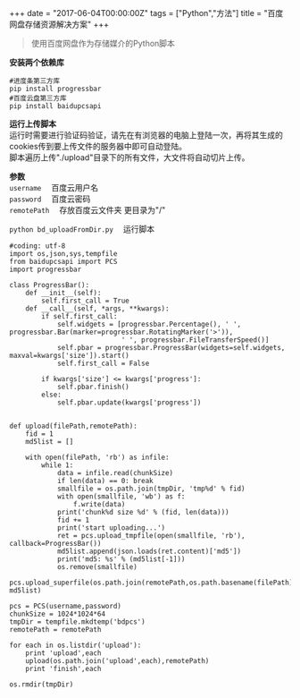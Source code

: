+++
date = "2017-06-04T00:00:00Z"
tags = ["Python","方法"]
title = "百度网盘存储资源解决方案"
+++

> 使用百度网盘作为存储媒介的Python脚本<!--more-->

**安装两个依赖库**
```
#进度条第三方库
pip install progressbar
#百度云盘第三方库
pip install baidupcsapi
```

**运行上传脚本**  
运行时需要进行验证码验证，请先在有浏览器的电脑上登陆一次，再将其生成的cookies传到要上传文件的服务器中即可自动登陆。  
脚本遍历上传"./upload"目录下的所有文件，大文件将自动切片上传。 
 
**参数**  
`username` 　百度云用户名  
`password` 　百度云密码  
`remotePath` 　存放百度云文件夹 更目录为"/"  

`python bd_uploadFromDir.py` 　运行脚本 
```
#coding: utf-8
import os,json,sys,tempfile
from baidupcsapi import PCS
import progressbar

class ProgressBar():
    def __init__(self):
        self.first_call = True
    def __call__(self, *args, **kwargs):
        if self.first_call:
            self.widgets = [progressbar.Percentage(), ' ', progressbar.Bar(marker=progressbar.RotatingMarker('>')),
                            ' ', progressbar.FileTransferSpeed()]
            self.pbar = progressbar.ProgressBar(widgets=self.widgets, maxval=kwargs['size']).start()
            self.first_call = False

        if kwargs['size'] <= kwargs['progress']:
            self.pbar.finish()
        else:
            self.pbar.update(kwargs['progress'])


def upload(filePath,remotePath):
    fid = 1
    md5list = []

    with open(filePath, 'rb') as infile:
        while 1:
            data = infile.read(chunkSize)
            if len(data) == 0: break
            smallfile = os.path.join(tmpDir, 'tmp%d' % fid)
            with open(smallfile, 'wb') as f:
                f.write(data)
            print('chunk%d size %d' % (fid, len(data)))
            fid += 1
            print('start uploading...')
            ret = pcs.upload_tmpfile(open(smallfile, 'rb'), callback=ProgressBar())
            md5list.append(json.loads(ret.content)['md5'])
            print('md5: %s' % (md5list[-1]))
            os.remove(smallfile)
    pcs.upload_superfile(os.path.join(remotePath,os.path.basename(filePath)), md5list)

pcs = PCS(username,password)
chunkSize = 1024*1024*64
tmpDir = tempfile.mkdtemp('bdpcs')
remotePath = remotePath

for each in os.listdir('upload'):
    print 'upload',each
    upload(os.path.join('upload',each),remotePath)
    print 'finish',each

os.rmdir(tmpDir)
```
